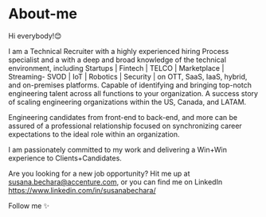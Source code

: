 # About-me

Hi everybody!😊

I am a Technical Recruiter with a highly experienced hiring Process specialist and a with a deep and broad knowledge of the technical environment, including Startups | Fintech | TELCO | Marketplace | Streaming- SVOD | IoT | Robotics | Security | on OTT, SaaS, IaaS, hybrid, and on-premises platforms. Capable of identifying and bringing top-notch engineering talent across all functions to your organization. A success story of scaling engineering organizations within the US, Canada, and LATAM.

Engineering candidates from front-end to back-end, and more can be assured of a professional relationship focused on synchronizing career expectations to the ideal role within an organization.

I am passionately committed to my work and delivering a Win+Win experience to Clients+Candidates.

Are you looking for a new job opportunity? Hit me up at susana.bechara@accenture.com, or you can find me on LinkedIn https://www.linkedin.com/in/susanabechara/

Follow me ✨
